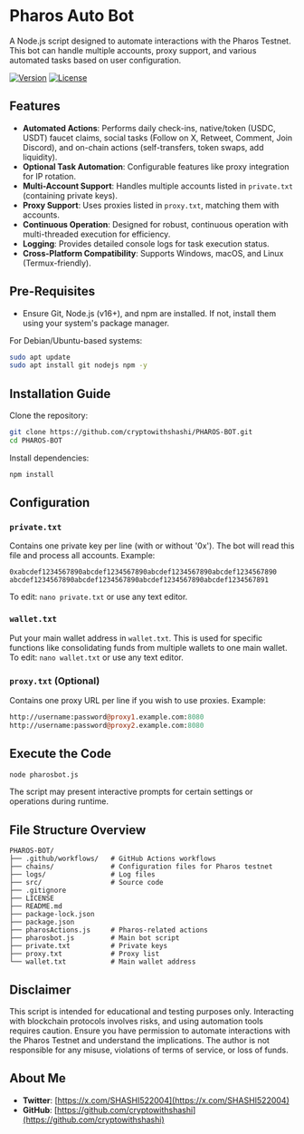 # Pharos Auto Bot

A Node.js script designed to automate interactions with the Pharos Testnet. This bot can handle multiple accounts, proxy support, and various automated tasks based on user configuration.

[![Version](https://img.shields.io/badge/version-v1.0.0-blue)](https://github.com/cryptowithshashi/PHAROS-BOT)
[![License](https://img.shields.io/badge/license-MIT-green)](LICENSE)

## Features

- **Automated Actions**: Performs daily check-ins, native/token (USDC, USDT) faucet claims, social tasks (Follow on X, Retweet, Comment, Join Discord), and on-chain actions (self-transfers, token swaps, add liquidity).
- **Optional Task Automation**: Configurable features like proxy integration for IP rotation.
- **Multi-Account Support**: Handles multiple accounts listed in `private.txt` (containing private keys).
- **Proxy Support**: Uses proxies listed in `proxy.txt`, matching them with accounts.
- **Continuous Operation**: Designed for robust, continuous operation with multi-threaded execution for efficiency.
- **Logging**: Provides detailed console logs for task execution status.
- **Cross-Platform Compatibility**: Supports Windows, macOS, and Linux (Termux-friendly).

## Pre-Requisites

- Ensure Git, Node.js (v16+), and npm are installed. If not, install them using your system's package manager.

For Debian/Ubuntu-based systems:
```bash
sudo apt update
sudo apt install git nodejs npm -y
```

## Installation Guide

Clone the repository:
```bash
git clone https://github.com/cryptowithshashi/PHAROS-BOT.git
cd PHAROS-BOT
```

Install dependencies:
```bash
npm install
```

## Configuration

### `private.txt`
Contains one private key per line (with or without '0x'). The bot will read this file and process all accounts.
Example:
```
0xabcdef1234567890abcdef1234567890abcdef1234567890abcdef1234567890
abcdef1234567890abcdef1234567890abcdef1234567890abcdef1234567891
```
To edit: `nano private.txt` or use any text editor.

### `wallet.txt`
Put your main wallet address in `wallet.txt`. This is used for specific functions like consolidating funds from multiple wallets to one main wallet.
To edit: `nano wallet.txt` or use any text editor.

### `proxy.txt` (Optional)
Contains one proxy URL per line if you wish to use proxies.
Example:
```perl
http://username:password@proxy1.example.com:8080
http://username:password@proxy2.example.com:8080
```

## Execute the Code
```bash
node pharosbot.js
```
The script may present interactive prompts for certain settings or operations during runtime.

## File Structure Overview
```
PHAROS-BOT/
├── .github/workflows/   # GitHub Actions workflows
├── chains/              # Configuration files for Pharos testnet
├── logs/                # Log files
├── src/                 # Source code
├── .gitignore
├── LICENSE
├── README.md
├── package-lock.json
├── package.json
├── pharosActions.js     # Pharos-related actions
├── pharosbot.js         # Main bot script
├── private.txt          # Private keys
├── proxy.txt            # Proxy list
└── wallet.txt           # Main wallet address
```

## Disclaimer

This script is intended for educational and testing purposes only. Interacting with blockchain protocols involves risks, and using automation tools requires caution. Ensure you have permission to automate interactions with the Pharos Testnet and understand the implications. The author is not responsible for any misuse, violations of terms of service, or loss of funds.

## About Me

- **Twitter**: [https://x.com/SHASHI522004](https://x.com/SHASHI522004)
- **GitHub**: [https://github.com/cryptowithshashi](https://github.com/cryptowithshashi)